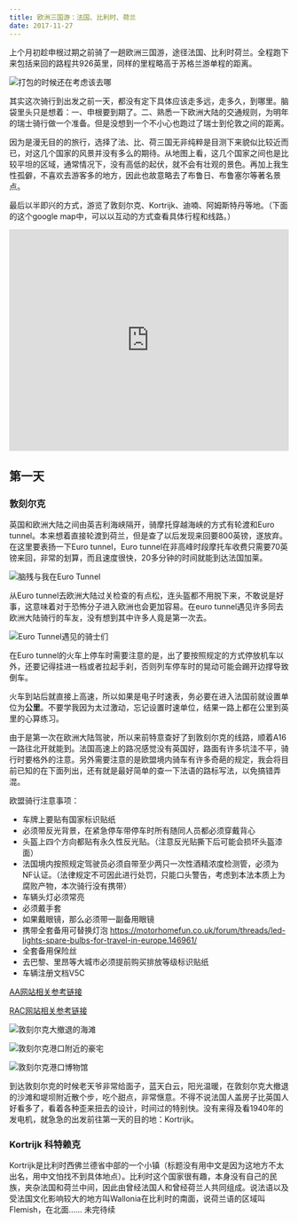 ```yaml
---
title: 欧洲三国游：法国、比利时、荷兰
date: 2017-11-27
---
```


上个月初趁申根过期之前骑了一趟欧洲三国游，途径法国、比利时荷兰。全程跑下来包括来回的路程共926英里，同样的里程略高于苏格兰游单程的距离。

![打包的时候还在考虑该去哪](/resources/euro-france-belgium-netherland/packed-up.jpg)

其实这次骑行到出发之前一天，都没有定下具体应该走多远，走多久，到哪里。脑袋里头只是想着：一、申根要到期了。二、熟悉一下欧洲大陆的交通规则，为明年的瑞士骑行做一个准备。但是没想到一个不小心也跑过了瑞士到伦敦之间的距离。

因为是漫无目的的旅行，选择了法、比、荷三国无非纯粹是目测下来貌似比较近而已，对这几个国家的风景并没有多么的期待。从地图上看，这几个国家之间也是比较平坦的区域，通常情况下，没有高低的起伏，就不会有壮观的景色。再加上我生性孤僻，不喜欢去游客多的地方，因此也故意略去了布鲁日、布鲁塞尔等著名景点。

最后以半即兴的方式，游览了敦刻尔克、Kortrijk、迪喃、阿姆斯特丹等地。（下面的这个google map中，可以以互动的方式查看具体行程和线路。）

<iframe src="https://www.google.com/maps/d/embed?mid=17CI05DfXQmZnybvE9qBZhEhsfK8hEfcz" frameborder="0" style="width: 100%; height: 400px; border:0" allowfullscreen></iframe>

## 第一天

### 敦刻尔克

英国和欧洲大陆之间由英吉利海峡隔开，骑摩托穿越海峡的方式有轮渡和Euro tunnel。本来想着直接轮渡到荷兰，但是查了以后发现来回要800英镑，遂放弃。在这里要表扬一下Euro tunnel，Euro tunnel在非高峰时段摩托车收费只需要70英镑来回，非常的划算，而且速度很快，20多分钟的时间就能到达法国加莱。

![脑残与我在Euro Tunnel](/resources/euro-france-belgium-netherland/nc750-and-me-in-tunnel.jpg)

从Euro tunnel去欧洲大陆过关检查的有点松，连头盔都不用脱下来，不敢说是好事，这意味着对于恐怖分子进入欧洲也会更加容易。在euro tunnel遇见许多同去欧洲大陆骑行的车友，没有想到其中许多人竟是第一次去。

![Euro Tunnel遇见的骑士们](/resources/euro-france-belgium-netherland/euro-tunnel-bikers.jpg)

在Euro tunnel的火车上停车时需要注意的是，出了要按照规定的方式停放机车以外，还要记得挂进一档或者拉起手刹，否则列车停车时的晃动可能会踢开边撑导致倒车。

火车到站后就直接上高速，所以如果是电子时速表，务必要在进入法国前就设置单位为**公里**。不要学我因为太过激动，忘记设置时速单位，结果一路上都在公里到英里的心算练习。

由于是第一次在欧洲大陆驾驶，所以来前特意查好了到敦刻尔克的线路，顺着A16一路往北开就能到。法国高速上的路况感觉没有英国好，路面有许多坑洼不平，骑行时要格外的注意。另外需要注意的是欧盟境内骑车有许多奇葩的规定，我会将目前已知的在下面列出，还有就是最好简单的查一下法语的路标写法，以免搞错弄混。

欧盟骑行注意事项：

* 车牌上要贴有国家标识贴纸
* 必须带反光背景，在紧急停车带停车时所有随同人员都必须穿戴背心
* 头盔上四个方向都贴有永久性反光贴。（注意反光贴撕下后可能会损坏头盔漆面）
* 法国境内按照规定驾驶员必须自带至少两只一次性酒精浓度检测管，必须为NF认证。（法律规定不可因此进行处罚，只能口头警告，考虑到本法本质上为腐败产物，本次骑行没有携带）
* 车辆头灯必须常亮
* 必须戴手套
* 如果戴眼镜，那么必须带一副备用眼镜
* 携带全套备用可替换灯泡 <https://motorhomefun.co.uk/forum/threads/led-lights-spare-bulbs-for-travel-in-europe.146961/> 
* 全套备用保险丝
* 去巴黎、里昂等大城市必须提前购买排放等级标识贴纸
* 车辆注册文档V5C

[AA网站相关参考链接](https://www.theaa.com/european-breakdown-cover/driving-in-europe/what-do-i-need)

[RAC网站相关参考链接](https://www.rac.co.uk/drive/travel/country/denmark/)

![敦刻尔克大撤退的海滩](/resources/euro-france-belgium-netherland/dunkirk-beach.jpg)

![敦刻尔克港口附近的豪宅](/resources/euro-france-belgium-netherland/houses-dunkirk-bank.jpg)

![敦刻尔克港口博物馆](/resources/euro-france-belgium-netherland/dunkirk-museeportuaire.jpg)

到达敦刻尔克的时候老天爷非常给面子，蓝天白云，阳光温暖，在敦刻尔克大撤退的沙滩和堤坝附近散个步，吃个甜点，非常惬意。不得不说法国人盖房子比英国人好看多了，看着各种歪来扭去的设计，时间过的特别快。没有来得及看1940年的发电机，就急急的出发前往第一天的目的地：Kortrijk。

### Kortrijk 科特赖克

Kortrijk是比利时西佛兰德省中部的一个小镇（标题没有用中文是因为这地方不太出名，用中文怕找不到具体地点）。比利时这个国家很有趣，本身没有自己的民族，夹杂法国和荷兰中间，因此由曾经法国人和曾经荷兰人共同组成。说法语以及受法国文化影响较大的地方叫Wallonia在比利时的南面，说荷兰语的区域叫Flemish，在北面…… 未完待续


